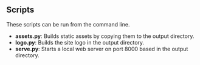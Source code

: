 ## Scripts

These scripts can be run from the command line.
- **assets.py**: Builds static assets by copying them to the output directory.
- **logo.py**: Builds the site logo in the output directory.
- **serve.py**: Starts a local web server on port 8000 based in the output directory.